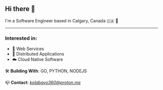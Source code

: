## **Hi there 👋**

I'm a Software Engineer based in Calgary, Canada 🇨🇦 🍁

---

### **Interested in**:

- 🚀 Web Services
- 🐙 Distributed Applications
- ☁️ Cloud Native Software

🛠️ **Building With**: GO, PYTHON, NODEJS

📪 **Contact**: *kolabayo360@proton.me*

<!---
windevkay/windevkay is a ✨ special ✨ repository because its `README.md` (this file) appears on your GitHub profile.
You can click the Preview link to take a look at your changes.
--->
